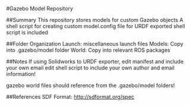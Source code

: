 #Gazebo Model Repository

##Summary
This repository stores models for custom Gazebo objects
A shell script for creating custom model.config file for URDF exported shell script is included

##Folder Organization
Launch: miscellaneous launch files
Models: Copy into .gazebo/model folder
World: Copy into relevant ROS packages

##Notes
If using Solidworks to URDF exporter, edit manifest and include your own email
edit shell script to include your own author and email information!

gazebo world files should reference from the .gazebo/model folders!

##References
SDF Format: http://sdformat.org/spec
